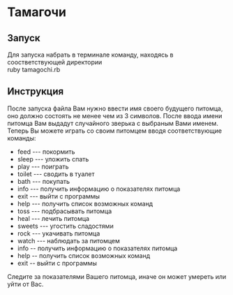 # Тамагочи

## Запуск

Для запуска набрать в терминале команду, находясь в соостветствующей директории  
  ruby tamagochi.rb

## Инструкция

  После запуска файла Вам нужно ввести имя своего будущего питомца, оно должно состоять не менее чем из 3 символов. После ввода имени питомца Вам выдадут случайного зверька с выбраным Вами именем.  
  Теперь Вы можете играть со своим питомцем вводя соответствующие команды:

  - feed --- покормить
  - sleep --- уложить спать
  - play --- поиграть
  - toilet --- сводить в туалет
  - bath --- покупать
  - info --- получить информацию о показателях питомца
  - exit --- выйти с программы
  - help --- получить список возможных команд
  - toss --- подбрасывать питомца
  - heal --- лечить питомца
  - sweets --- угостить сладостями
  - rock --- укачивать питомца
  - watch --- наблюдать за питомцем
  - info -- получить информацию о показателях питомца
  - help -- получить список возможных команд
  - exit -- выйти с программы

  Следите за показателями Вашего питомца, иначе он может умереть или уйти от Вас.
